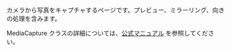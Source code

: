 ﻿カメラから写真をキャプチャするページです。プレビュー、ミラーリング、向きの処理を含みます。

MediaCapture クラスの詳細については、[公式マニュアル](https://docs.microsoft.com/en-us/uwp/api/windows.media.capture.mediacapture) を参照してください。